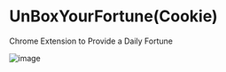 # UnBoxYourFortune(Cookie)

Chrome Extension to Provide a Daily Fortune

![image](https://user-images.githubusercontent.com/32206840/46180298-76354e80-c274-11e8-98d2-af7895406b9f.png)

